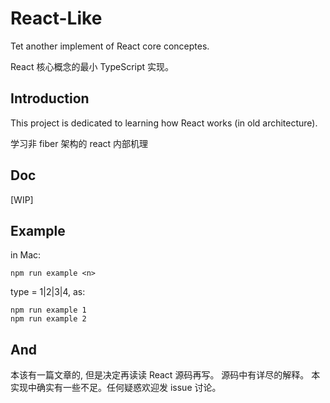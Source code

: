 # React-Like

Tet another implement of React core conceptes.

React 核心概念的最小 TypeScript 实现。

## Introduction

This project is dedicated to learning how React works (in old architecture).

学习非 fiber 架构的 react 内部机理

## Doc

[WIP]

## Example
in Mac:
```shell
npm run example <n>
```
type <n> = 1|2|3|4, as:
```shell
npm run example 1
npm run example 2
```

## And

本该有一篇文章的, 但是决定再读读 React 源码再写。
源码中有详尽的解释。
本实现中确实有一些不足。任何疑惑欢迎发 issue 讨论。

